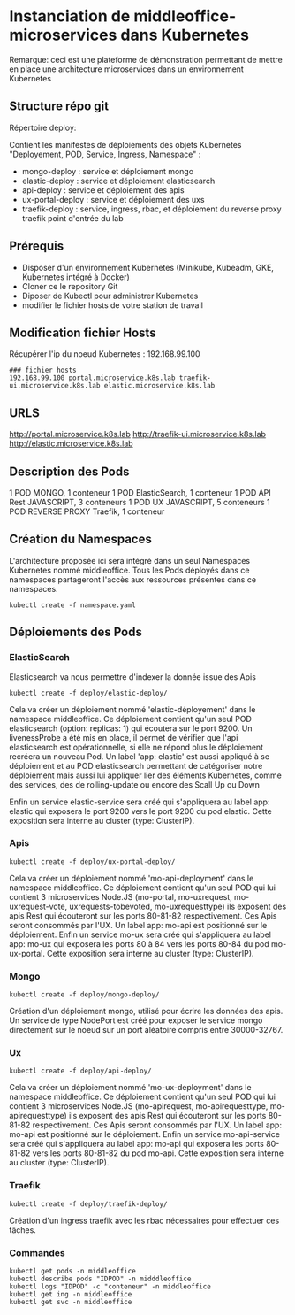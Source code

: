 # Instanciation de middleoffice-microservices dans Kubernetes

Remarque: ceci est une plateforme de démonstration permettant de mettre en place une architecture microservices dans un environnement Kubernetes
## Structure répo git

Répertoire deploy:

Contient les manifestes de déploiements des objets Kubernetes "Deployement, POD, Service, Ingress, Namespace" :

- mongo-deploy : service et déploiement mongo
- elastic-deploy : service et déploiement elasticsearch
- api-deploy : service et déploiement des apis
- ux-portal-deploy : service et déploiement des uxs
- traefik-deploy : service, ingress, rbac, et déploiement du reverse proxy traefik point d'entrée du lab

## Prérequis

- Disposer d'un environnement Kubernetes (Minikube, Kubeadm, GKE, Kubernetes intégré à Docker)
- Cloner ce le repository Git
- Diposer de Kubectl pour administrer Kubernetes
- modifier le fichier hosts de votre station de travail

## Modification fichier Hosts

Récupérer l'ip du noeud Kubernetes : 192.168.99.100

```shell
### fichier hosts
192.168.99.100 portal.microservice.k8s.lab traefik-ui.microservice.k8s.lab elastic.microservice.k8s.lab
```

## URLS

http://portal.microservice.k8s.lab
http://traefik-ui.microservice.k8s.lab
http://elastic.microservice.k8s.lab

## Description des Pods

1 POD MONGO, 1 conteneur
1 POD ElasticSearch, 1 conteneur
1 POD API Rest JAVASCRIPT, 3 conteneurs
1 POD UX JAVASCRIPT, 5 conteneurs
1 POD REVERSE PROXY Traefik, 1 conteneur


## Création du Namespaces

L'architecture proposée ici sera intégré dans un seul Namespaces Kubernetes nommé middleoffice. Tous les Pods déployés dans ce namespaces partageront l'accès aux ressources présentes dans ce namespaces.

```shell
kubectl create -f namespace.yaml
```


## Déploiements des Pods

### ElasticSearch

Elasticsearch va nous permettre d'indexer la donnée issue des Apis

```shell
kubectl create -f deploy/elastic-deploy/
```

Cela va créer un déploiement nommé 'elastic-déployement' dans le namespace middleoffice. Ce déploiement contient qu'un seul POD elasticsearch (option: replicas: 1) qui écoutera sur le port 9200.
Un livenessProbe a été mis en place, il permet de vérifier que l'api elasticsearch est opérationnelle, si elle ne répond plus le déploiement recréera un nouveau Pod. Un label 'app: elastic' est aussi appliqué à se déploiement et au POD elasticsearch permettant de catégoriser notre déploiement mais aussi lui appliquer lier des éléments Kubernetes, comme des services, des de rolling-update ou encore des Scall Up ou Down


Enfin un service elastic-service sera créé qui s'appliquera au label app: elastic qui exposera le port 9200 vers le port 9200 du pod elastic. Cette exposition sera interne au cluster (type: ClusterIP).


### Apis

```shell
kubectl create -f deploy/ux-portal-deploy/
```

Cela va créer un déploiement nommé 'mo-api-deployment' dans le namespace middleoffice. Ce déploiement contient qu'un seul POD qui lui contient 3 microservices Node.JS (mo-portal, mo-uxrequest, mo-uxrequest-vote, uxrequests-tobevoted, mo-uxrequesttype) ils exposent des apis Rest qui écouteront sur les ports 80-81-82 respectivement. Ces Apis seront consommés par l'UX. Un label app: mo-api est positionné sur le déploiement.
Enfin un service mo-ux sera créé qui s'appliquera au label app: mo-ux qui exposera les ports 80 à 84 vers les ports 80-84 du pod mo-ux-portal. Cette exposition sera interne au cluster (type: ClusterIP).


### Mongo

```shell
kubectl create -f deploy/mongo-deploy/
```

Création d'un déploiement mongo, utilisé pour écrire les données des apis. Un service de type NodePort est créé pour exposer le service mongo directement sur le noeud sur un port aléatoire compris entre 30000-32767.




### Ux


```shell
kubectl create -f deploy/api-deploy/
```

Cela va créer un déploiement nommé 'mo-ux-deployment' dans le namespace middleoffice. Ce déploiement contient qu'un seul POD qui lui contient 3 microservices Node.JS (mo-apirequest, mo-apirequesttype, mo-apirequesttype) ils exposent des apis Rest qui écouteront sur les ports 80-81-82 respectivement. Ces Apis seront consommés par l'UX. Un label app: mo-api est positionné sur le déploiement.
Enfin un service mo-api-service sera créé qui s'appliquera au label app: mo-api qui exposera les ports 80-81-82 vers les ports 80-81-82 du pod mo-api. Cette exposition sera interne au cluster (type: ClusterIP).


### Traefik

```shell
kubectl create -f deploy/traefik-deploy/
```

Création d'un ingress traefik avec les rbac nécessaires pour effectuer ces tâches.

### Commandes

```shell
kubectl get pods -n middleoffice
kubectl describe pods "IDPOD" -n midddleoffice
kubectl logs "IDPOD" -c "conteneur" -n middleoffice
kubectl get ing -n middleoffice
kubectl get svc -n middleoffice
```